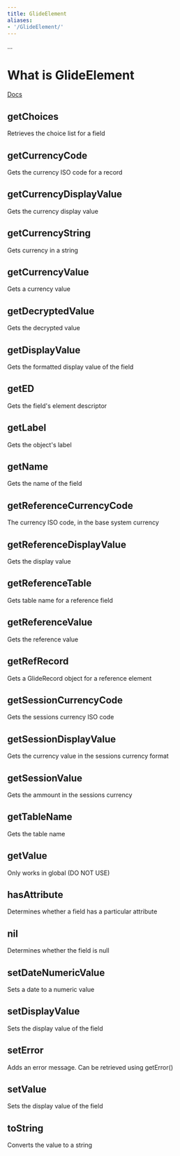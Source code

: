 ```yaml
---
title: GlideElement
aliases: 
- '/GlideElement/'
---
```

...
# What is GlideElement

[Docs](https://docs.servicenow.com/bundle/kingston-application-development/page/app-store/dev_portal/API_reference/glideElement/concept/c_GlideElementScopedAPI.html)

## getChoices

Retrieves the choice list for a field

## getCurrencyCode

Gets the currency ISO code for a record

## getCurrencyDisplayValue

Gets the currency display value

## getCurrencyString

Gets currency in a string

## getCurrencyValue

Gets a currency value

## getDecryptedValue

Gets the decrypted value

## getDisplayValue

Gets the formatted display value of the field

## getED

Gets the field's element descriptor

## getLabel

Gets the object's label

## getName

Gets the name of the field

## getReferenceCurrencyCode

The currency ISO code, in the base system currency

## getReferenceDisplayValue

Gets the display value

## getReferenceTable

Gets table name for a reference field

## getReferenceValue

Gets the reference value

## getRefRecord

Gets a GlideRecord object for a reference element

## getSessionCurrencyCode

Gets the sessions currency ISO code

## getSessionDisplayValue

Gets the currency value in the sessions currency format

## getSessionValue

Gets the ammount in the sessions currency

## getTableName

Gets the table name

## getValue

Only works in global (DO NOT USE)

## hasAttribute

Determines whether a field has a particular attribute

## nil

Determines whether the field is null

## setDateNumericValue

Sets a date to a numeric value

## setDisplayValue

Sets the display value of the field

## setError

Adds an error message. Can be retrieved using getError()

## setValue

Sets the display value of the field

## toString

Converts the value to a string

